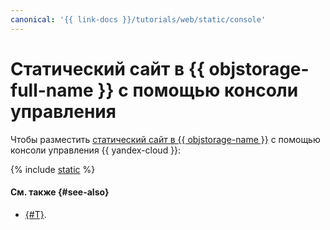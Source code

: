 ```yaml
---
canonical: '{{ link-docs }}/tutorials/web/static/console'
---
```


# Статический сайт в {{ objstorage-full-name }} с помощью консоли управления

Чтобы разместить [статический сайт в {{ objstorage-name }}](./index.md) с помощью консоли управления {{ yandex-cloud }}:

{% include [static](../../../_tutorials/applied/static-console.md) %}

#### См. также {#see-also}

* [{#T}](./terraform.md).